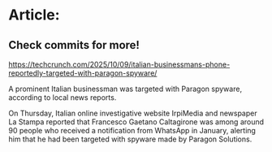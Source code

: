 # Article:

## Check commits for more!
https://techcrunch.com/2025/10/09/italian-businessmans-phone-reportedly-targeted-with-paragon-spyware/

A prominent Italian businessman was targeted with Paragon spyware, according to local news reports.

On Thursday, Italian online investigative website IrpiMedia and newspaper La Stampa reported that Francesco Gaetano Caltagirone was among around 90 people who received a notification from WhatsApp in January, alerting him that he had been targeted with spyware made by Paragon Solutions.